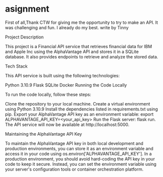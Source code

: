 # asignment
First of all,Thank CTW for giving me the opportunity to try to make an API.
It was challenging and fun.
I already do my best.
           write by Tinny

Project Description

This project is a Financial API service that retrieves financial data for IBM and Apple Inc using the AlphaVantage API and stores it in a SQLite database. It also provides endpoints to retrieve and analyze the stored data.

Tech Stack

This API service is built using the following technologies:

Python 3.10.9
Flask
SQLite
Docker
Running the Code Locally

To run the code locally, follow these steps:

Clone the repository to your local machine.
Create a virtual environment using Python 3.10.9
Install the dependencies listed in requirements.txt using pip.
Export your AlphaVantage API key as an environment variable: export ALPHAVANTAGE_API_KEY=<your_api_key>
Run the Flask server: flask run.
The API service will now be available at http://localhost:5000.

Maintaining the AlphaVantage API Key

To maintain the AlphaVantage API key in both local development and production environments, you can store it as an environment variable and access it in your code using os.environ['ALPHAVANTAGE_API_KEY']. In a production environment, you should avoid hard-coding the API key in your code to keep it secure. Instead, you can set the environment variable using your server's configuration tools or container orchestration platform.
